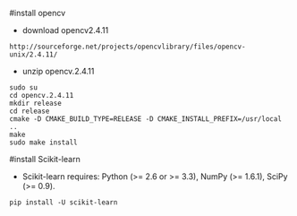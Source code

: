 #install opencv 


* download opencv2.4.11 
```
http://sourceforge.net/projects/opencvlibrary/files/opencv-unix/2.4.11/
```
* unzip opencv.2.4.11
```
sudo su
cd opencv.2.4.11
mkdir release
cd release
cmake -D CMAKE_BUILD_TYPE=RELEASE -D CMAKE_INSTALL_PREFIX=/usr/local ..
make
sudo make install
```

#install Scikit-learn

* Scikit-learn requires:
	Python (>= 2.6 or >= 3.3),
	NumPy (>= 1.6.1),
	SciPy (>= 0.9).

```
pip install -U scikit-learn
```
